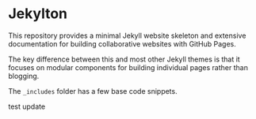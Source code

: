 # Jekylton
This repository provides a minimal Jekyll website skeleton and extensive documentation for building collaborative websites with GitHub Pages.

The key difference between this and most other Jekyll themes is that it focuses on modular components for building individual pages rather than blogging.

The `_includes` folder has a few base code snippets.

test update
